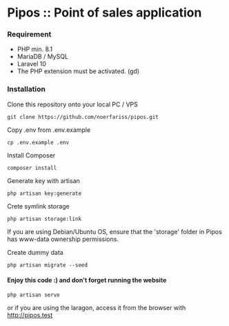 # Pipos :: Point of sales application

### Requirement
- PHP min. 8.1
- MariaDB / MySQL
- Laravel 10
- The PHP extension must be activated. (gd)

### Installation

Clone this repository onto your local PC / VPS
```
git clone https://github.com/noerfariss/pipos.git
```

Copy .env from .env.example
```
cp .env.example .env
```

Install Composer
```
composer install
```

Generate key with artisan
```
php artisan key:generate
```

Crete symlink storage
```
php artisan storage:link
```

If you are using Debian/Ubuntu OS, ensure that the 'storage' folder in Pipos has www-data ownership permissions.


Create dummy data
```
php artisan migrate --seed
```




#### Enjoy this code :) and don't forget running the website
```
php artisan serve
```

or if you are using the laragon, access it from the browser with http://pipos.test
